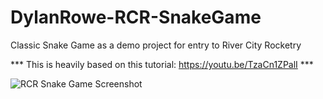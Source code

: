 # DylanRowe-RCR-SnakeGame

Classic Snake Game as a demo project for entry to River City Rocketry

*** This is heavily based on this tutorial: https://youtu.be/TzaCn1ZPalI ***

![RCR Snake Game Screenshot](https://user-images.githubusercontent.com/98070240/230438646-b372332f-5da7-4dc5-946d-1918be2523ba.png)
